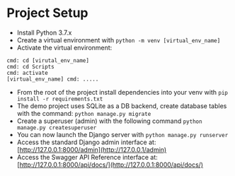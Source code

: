 # Project Setup

- Install Python 3.7.x
- Create a virtual environment with `python -m venv [virtual_env_name]`
- Activate the virtual environment:
```
cmd: cd [virutal_env_name]
cmd: cd Scripts
cmd: activate
[virtual_env_name] cmd: .....
```

- From the root of the project install dependencies into your venv with `pip install -r requirements.txt`
- The demo project uses SQLite as a DB backend, create database tables with the command: `python manage.py migrate`
- Create a superuser (admin) with the following command `python manage.py createsuperuser`
- You can now launch the Django server with `python manage.py runserver`
- Access the standard Django admin interface at: [http://127.0.0.1:8000/admin](http://127.0.0.1/admin)
- Access the Swagger API Reference interface at: [http://127.0.0.1:8000/api/docs/](http://127.0.0.1:8000/api/docs/)